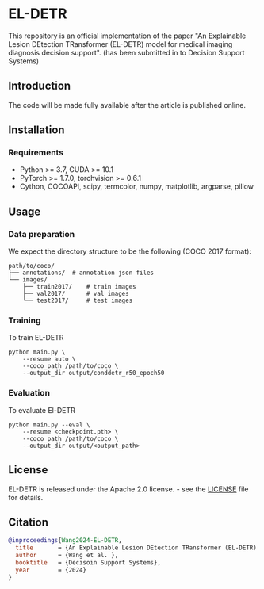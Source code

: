 # EL-DETR

This repository is an official implementation of the paper "An Explainable Lesion DEtection TRansformer (EL-DETR) model for medical imaging diagnosis decision support". (has been submitted in to Decision Support Systems)


## Introduction

The code will be made fully available after the article is published online.


## Installation

### Requirements
- Python >= 3.7, CUDA >= 10.1
- PyTorch >= 1.7.0, torchvision >= 0.6.1
- Cython, COCOAPI, scipy, termcolor, numpy, matplotlib, argparse, pillow

## Usage

### Data preparation
We expect the directory structure to be the following (COCO 2017 format):
```
path/to/coco/
├── annotations/  # annotation json files
└── images/
    ├── train2017/    # train images
    ├── val2017/      # val images
    └── test2017/     # test images
```

### Training

To train EL-DETR
```shell
python main.py \
    --resume auto \
    --coco_path /path/to/coco \
    --output_dir output/conddetr_r50_epoch50
```

### Evaluation
To evaluate El-DETR
```shell
python main.py --eval \
    --resume <checkpoint.pth> \
    --coco_path /path/to/coco \
    --output_dir output/<output_path>
```

## License

EL-DETR is released under the Apache 2.0 license. - see the [LICENSE](./LICENSE) file for details.


## Citation

```bibtex
@inproceedings{Wang2024-EL-DETR,
  title       = {An Explainable Lesion DEtection TRansformer (EL-DETR) model for medical imaging diagnosis decision support},
  author      = {Wang et al. },
  booktitle   = {Decisoin Support Systems},
  year        = {2024}
}
```
